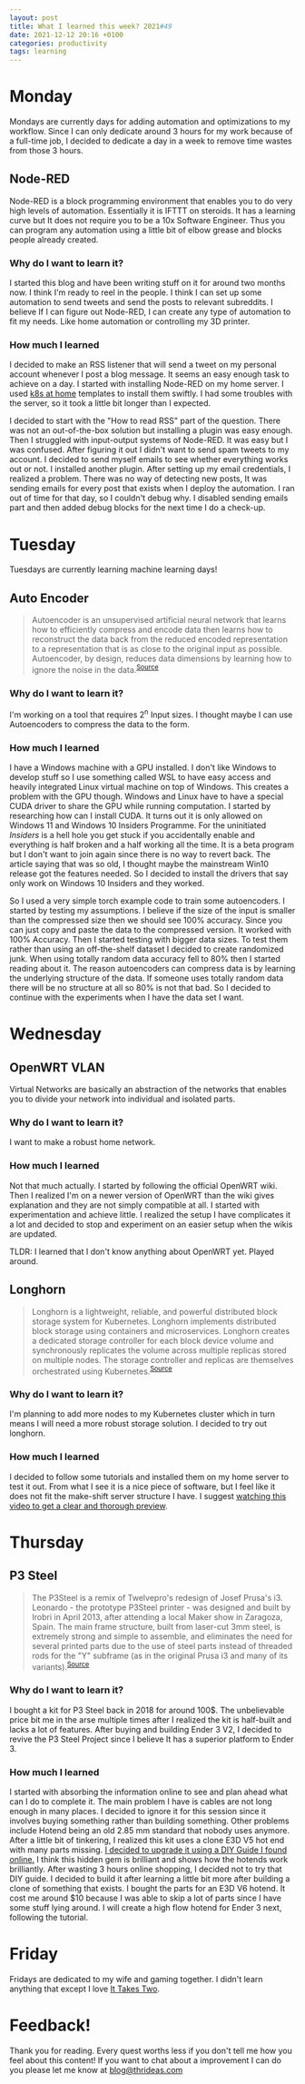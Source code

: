 ```yaml
---
layout: post
title: What I learned this week? 2021#49
date: 2021-12-12 20:16 +0100
categories: productivity
tags: learning
---
```

# Monday
Mondays are currently days for adding automation and optimizations to my workflow. Since I can only dedicate around 3 hours for my work because of a full-time job, I decided to dedicate a day in a week to remove time wastes from those 3 hours.
## Node-RED
Node-RED is a block programming environment that enables you to do very high levels of automation. Essentially it is IFTTT on steroids. It has a learning curve but It does not require you to be a 10x Software Engineer. Thus you can program any automation using a little bit of elbow grease and blocks people already created.
### Why do I want to learn it?
I started this blog and have been writing stuff on it for around two months now. I think I'm ready to reel in the people. I think I can set up some automation to send tweets and send the posts to relevant subreddits. I believe If I can figure out Node-RED, I can create any type of automation to fit my needs. Like home automation or controlling my 3D printer.
### How much I learned
I decided to make an RSS listener that will send a tweet on my personal account whenever I post a blog message. It seems an easy enough task to achieve on a day. I started with installing Node-RED on my home server. I used [k8s at home](https://artifacthub.io/packages/helm/k8s-at-home/node-red) templates to install them swiftly. I had some troubles with the server, so it took a little bit longer than I expected.

I decided to start with the "How to read RSS" part of the question. There was not an out-of-the-box solution but installing a plugin was easy enough. Then I struggled with input-output systems of Node-RED. It was easy but I was confused. After figuring it out I didn't want to send spam tweets to my account. I decided to send myself emails to see whether everything works out or not. I installed another plugin. After setting up my email credentials, I realized a problem. There was no way of detecting new posts, It was sending emails for every post that exists when I deploy the automation. I ran out of time for that day, so I couldn't debug why. I disabled sending emails part and then added debug blocks for the next time I do a check-up.

# Tuesday
Tuesdays are currently learning machine learning days!
## Auto Encoder
> Autoencoder is an unsupervised artificial neural network that learns how to efficiently compress and encode data then learns how to reconstruct the data back from the reduced encoded representation to a representation that is as close to the original input as possible.
Autoencoder, by design, reduces data dimensions by learning how to ignore the noise in the data.<sup>[Source](https://towardsdatascience.com/auto-encoder-what-is-it-and-what-is-it-used-for-part-1-3e5c6f017726)</sup>

### Why do I want to learn it?  
I'm working on a tool that requires 2<sup>n</sup> Input sizes. I thought maybe I can use Autoencoders to compress the data to the form.
### How much I learned
I have a Windows machine with a GPU installed. I don't like Windows to develop stuff so I use something called WSL to have easy access and heavily integrated Linux virtual machine on top of Windows. This creates a problem with the GPU though. Windows and Linux have to have a special CUDA driver to share the GPU while running computation. I started by researching how can I install CUDA. It turns out it is only allowed on Windows 11 and Windows 10 Insiders Programme. For the uninitiated _Insiders_ is a hell hole you get stuck if you accidentally enable and everything is half broken and a half working all the time. It is a beta program but I don't want to join again since there is no way to revert back. The article saying that was so old, I thought maybe the mainstream Win10 release got the features needed. So I decided to install the drivers that say only work on Windows 10 Insiders and they worked.

So I used a very simple torch example code to train some autoencoders. I started by testing my assumptions. I believe if the size of the input is smaller than the compressed size then we should see 100% accuracy. Since you can just copy and paste the data to the compressed version. It worked with 100% Accuracy. Then I started testing with bigger data sizes. To test them rather than using an off-the-shelf dataset I decided to create randomized junk. When using totally random data accuracy fell to 80% then I started reading about it. The reason autoencoders can compress data is by learning the underlying structure of the data. If someone uses totally random data there will be no structure at all so 80% is not that bad. So I decided to continue with the experiments when I have the data set I want.

# Wednesday
## OpenWRT VLAN
Virtual Networks are basically an abstraction of the networks that enables you to divide your network into individual and isolated parts.
### Why do I want to learn it?
I want to make a robust home network.
### How much I learned
Not that much actually. I started by following the official OpenWRT wiki. Then I realized I'm on a newer version of OpenWRT than the wiki gives explanation and they are not simply compatible at all. I started with experimentation and achieve little. I realized the setup I have complicates it a lot and decided to stop and experiment on an easier setup when the wikis are updated.

TLDR: I learned that I don't know anything about OpenWRT yet. Played around.

## Longhorn
> Longhorn is a lightweight, reliable, and powerful distributed block storage system for Kubernetes.
> Longhorn implements distributed block storage using containers and microservices. Longhorn creates a dedicated storage controller for each block device volume and synchronously replicates the volume across multiple replicas stored on multiple nodes. The storage controller and replicas are themselves orchestrated using Kubernetes.<sup>[Source](https://longhorn.io/docs/1.2.2/)</sup>

### Why do I want to learn it?
I'm planning to add more nodes to my Kubernetes cluster which in turn means I will need a more robust storage solution. I decided to try out longhorn.
### How much I learned
I decided to follow some tutorials and installed them on my home server to test it out. From what I see it is a nice piece of software, but I feel like it does not fit the make-shift server structure I have. I suggest [watching this video to get a clear and thorough preview](https://www.youtube.com/watch?v=eKBBHc0t7bc).

# Thursday
## P3 Steel
> The P3Steel is a remix of Twelvepro's redesign of Josef Prusa's i3.
> Leonardo - the prototype P3Steel printer - was designed and built by Irobri in April 2013, after attending a local Maker show in Zaragoza, Spain.
> The main frame structure, built from laser-cut 3mm steel, is extremely strong and simple to assemble, and eliminates the need for several printed parts due to the use of steel parts instead of threaded rods for the "Y" subframe (as in the original Prusa i3 and many of its variants).<sup>[Source](https://reprap.org/wiki/P3Steel)</sup>


### Why do I want to learn it?
I bought a kit for P3 Steel back in 2018 for around 100$. The unbelievable price bit me in the arse multiple times after I realized the kit is half-built and lacks a lot of features. After buying and building Ender 3 V2, I decided to revive the P3 Steel Project since I believe It has a superior platform to Ender 3.
### How much I learned
I started with absorbing the information online to see and plan ahead what can I do to complete it. The main problem I have is cables are not long enough in many places. I decided to ignore it for this session since it involves buying something rather than building something. Other problems include Hotend being an old 2.85 mm standard that nobody uses anymore. After a little bit of tinkering, I realized this kit uses a clone E3D V5 hot end with many parts missing. [I decided to upgrade it using a DIY Guide I found online.](https://www.youtube.com/watch?v=UvICpdVONXM) I think this hidden gem is brilliant and shows how the hotends work brilliantly. After wasting 3 hours online shopping, I decided not to try that DIY guide. I decided to build it after learning a little bit more after building a clone of something that exists. I bought the parts for an E3D V6 hotend. It cost me around $10 because I was able to skip a lot of parts since I have some stuff lying around. I will create a high flow hotend for Ender 3 next, following the tutorial.

# Friday
Fridays are dedicated to my wife and gaming together. I didn't learn anything that except I love [It Takes Two](https://www.ea.com/en-gb/games/it-takes-two).

# Feedback!
Thank you for reading. Every quest worths less if you don't tell me how you feel about this content! If you want to chat about a improvement I can do you please let me know at blog@thrideas.com
